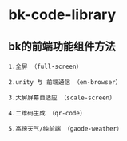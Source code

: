 # bk-code-library

## bk的前端功能组件方法
```
1.全屏 （full-screen）

2.unity 与 前端通信 （em-browser）

3.大屏屏幕自适应 （scale-screen）

4.二维码生成 （qr-code）

5.高德天气/纯前端 （gaode-weather）
```
